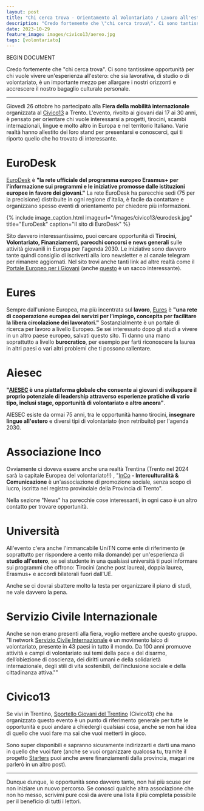 ```yaml
---
layout: post
title: "Chi cerca trova - Orientamento al Volontariato / Lavoro all'estero"
description: "Credo fortemente che \"chi cerca trova\". Ci sono tantissime opportunità per chi vuole vivere un'esperienza all'estero: che sia lavorativa, di studio o di volontariato, è un importante mezzo per allargare i nostri orizzonti e accrescere il nostro bagaglio culturale personale."
date: 2023-10-29
feature_image: images/civico13/aereo.jpg
tags: [volontariato]
---
```

BEGIN DOCUMENT

Credo fortemente che "chi cerca trova". Ci sono tantissime opportunità per chi vuole vivere un'esperienza all'estero: che sia lavorativa, di studio o di volontariato, è un importante mezzo per allargare i nostri orizzonti e accrescere il nostro bagaglio culturale personale.

<!--more-->

---

Giovedì 26 ottobre ho partecipato alla **Fiera della mobilità internazionale** organizzata al [Civico13](https://www.sportellogiovanitrentino.it/) a Trento. L'evento, rivolto ai giovani dai 17 ai 30 anni, è pensato per orientare chi vuole interessarsi a progetti, tirocini, scambi internazionali, lingue e molto altro in Europa e nel territorio Italiano. Varie realtà hanno allestito dei loro stand per presentarsi e conoscerci, qui ti riporto quello che ho trovato di interessante.

# EuroDesk


[EuroDesk](https://www.eurodesk.it/) è **"la rete ufficiale del programma europeo Erasmus+ per l’informazione sui programmi e le iniziative promosse dalle istituzioni europee in favore dei giovani."**
La rete EuroDesk ha parecchie sedi (75 per la precisione) distribuite in ogni regione d'italia, è facile da contattare e organizzano spesso eventi di orientamento per chiedere più informazioni.

{% include image_caption.html imageurl="/images/civico13/eurodesk.jpg" title="EuroDesk" caption="Il sito di EuroDesk" %}

Sito davvero interessantissimo, puoi cercare opportunità di **Tirocini, Volontariato, Finanziamenti, parecchi concorsi e news generali** sulle attività giovanili in Europa per l'agenda 2030. Le iniziative sono davvero tante quindi consiglio di iscriverti alla loro newsletter e al canale telegram per rimanere aggiornati.
Nel sito trovi anche tanti link ad altre realtà come il [Portale Europeo per i Giovani](https://youth.europa.eu/home_it) (anche [questo](https://youth.europa.eu/solidarity/young-people/about_en) è un sacco interessante).

# Eures

Sempre dall'unione Europea, ma più incentrata sul **lavoro**, [Eures](https://eures.ec.europa.eu/index_it) è **"una rete di cooperazione europea dei servizi per l’impiego, concepita per facilitare la libera circolazione dei lavoratori."**
Sostanzialmente è un portale di ricerca per lavoro a livello Europeo. Se sei interessato dopo gli studi a vivere in un altro paese europeo, salvati questo sito. Ti danno una mano soprattutto a livello **burocratico**, per esempio per farti riconoscere la laurea in altri paesi o vari altri problemi che ti possono rallentare.


# Aiesec


**"[AIESEC](https://www.aiesec.it/) è una piattaforma globale che consente ai giovani di sviluppare il proprio potenziale di leadership attraverso esperienze pratiche di vario tipo, inclusi stage, opportunità di volontariato e altro ancora"**.

AIESEC esiste da ormai 75 anni, tra le opportunità hanno tirocini, **insegnare lingue all'estero** e diversi tipi di volontariato (non retribuito) per l'agenda 2030.


# Associazione Inco

Ovviamente ci doveva essere anche una realtà Trentina (Trento nel 2024 sarà la capitale Europea del volontariato!!) , "[InCo](https://www.incoweb.org/) **- Interculturalità & Comunicazione** è un'associazione di promozione sociale, senza scopo di lucro, iscritta nel registro provinciale della Provincia di Trento".

Nella sezione "News" ha parecchie cose interessanti, in ogni caso è un altro contatto per trovare opportunità.

# Università

All'evento c'era anche l'immancabile UniTN come ente di riferimento (e soprattutto per rispondere a cento mila domande) per un'esperienza di **studio all'estero**, se sei studente in una qualsiasi università ti puoi informare sui programmi che offrono: Tirocini (anche post laurea), doppia laurea, Erasmus+ e accordi bilaterali fuori dall'UE.


Anche se ci dovrai sbattere molto la testa per organizzare il piano di studi, ne vale davvero la pena.

# Servizio Civile Internazionale

Anche se non erano presenti alla fiera, voglio mettere anche questo gruppo.
"Il network [Servizio Civile Internazionale](https://sci.ngo/) è un movimento laico di volontariato, presente in 43 paesi in tutto il mondo. Da 100 anni promuove attività e campi di volontariato sui temi della pace e del disarmo, dell’obiezione di coscienza, dei diritti umani e della solidarietà internazionale, degli stili di vita sostenibili, dell’inclusione sociale e della cittadinanza attiva.""

# Civico13

Se vivi in Trentino, [Sportello Giovani del Trentino](https://www.sportellogiovanitrentino.it/) (Civico13) che ha organizzato questo evento è un punto di riferimento generale per tutte le opportunità e puoi andare a chiedergli qualsiasi cosa, anche se non hai idea di quello che vuoi fare ma sai che vuoi metterti in gioco.

Sono super disponibili e sapranno sicuramente indirizzarti e darti una mano in quello che vuoi fare (anche se vuoi organizzare qualcosa tu, tramite il progetto [Starters](https://trentogiovani.it/Attivita/Bandi-e-concorsi/Bando-Proposte-Progettuali-STARTERS) puoi anche avere finanziamenti dalla provincia, magari ne parlerò in un altro post).

---


Dunque dunque, le opportunità sono davvero tante, non hai più scuse per non iniziare un nuovo percorso. Se conosci qualche altra associazione che non ho messo, scrivimi pure così da avere una lista il più completa possibile per il beneficio di tutti i lettori.
